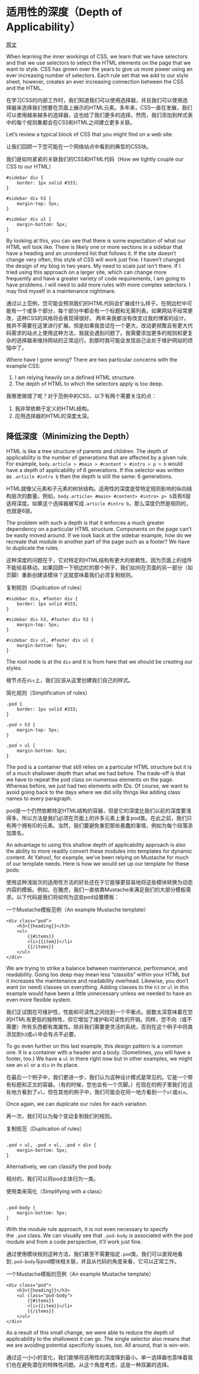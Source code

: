 # 适用性的深度（Depth of Applicability）

[原文](https://smacss.com/book/applicability)

When learning the inner workings of CSS, we learn that we have selectors and that we use selectors to select the HTML elements on the page that we want to style. CSS has grown over the years to give us more power using an ever increasing number of selectors. Each rule set that we add to our style sheet, however, creates an ever increasing connection between the CSS and the HTML.

在学习CSS的内部工作时，我们知道我们可以使用选择器，并且我们可以使用选择器来选择我们想要在页面上展示的HTML元素。多年来，CSS一直在发展，我们可以使用越来越多的选择器，这也给了我们更多的选择。然而，我们添加到样式表中的每个规则集都会在CSS和HTML之间建立更多关联。

Let’s review a typical block of CSS that you might find on a web site.

让我们回顾一下您可能在一个网络站点中看到的典型的CSS块。

我们是如何紧紧的关联我们的CSS和HTML代码（How we tightly couple our CSS to our HTML）

```
#sidebar div {
    border: 1px solid #333;
}

#sidebar div h3 { 
    margin-top: 5px;
}

#sidebar div ul {
    margin-bottom: 5px; 
} 

```
By looking at this, you can see that there is some expectation of what our HTML will look like. There is likely one or more sections in a sidebar that have a heading and an unordered list that follows it. If the site doesn’t change very often, this style of CSS will work just fine. I haven’t changed the design of my blog in two years. My need to scale just isn’t there. If I tried using this approach on a larger site, which can change more frequently and have a greater variety of code requirements, I am going to have problems. I will need to add more rules with more complex selectors. I may find myself in a maintenance nightmare.

通过以上范例，您可能会预测我们的HTML代码会扩展成什么样子。在侧边栏中可能有一个或多个部分，每个部分中都会有一个标题和无需列表。如果网站不经常更改，这种CSS的风格将会表现得很好。 两年来我都没有改变过我的博客的设计。我并不需要在这里进行扩展。但是如果我尝试在一个更大，改动更频繁且有更大代码需求的站点上使用这种方法，我就会遇到问题了。我需要添加更多的规则和更复杂的选择器来维持网站的正常运行。到那时我可能会发现自己会处于维护网站的烦恼中了。

Where have I gone wrong? There are two particular concerns with the example CSS:

1. I am relying heavily on a defined HTML structure.
2. The depth of HTML to which the selectors apply is too deep.

我哪里做错了呢？对于范例中的CSS，以下有两个需要关注的点：

1. 我非常依赖于定义的HTML结构。
2. 应用选择器的HTML的深度太深。

## 降低深度（Minimizing the Depth）

HTML is like a tree structure of parents and children. The depth of applicability is the number of generations that are affected by a given rule. For example, `body.article > #main > #content > #intro > p > b` would have a depth of applicability of 6 generations. If this selector was written as `.article #intro b` then the depth is still the same: 6 generations.

HTML就像父元素和子元素的树状结构。适用性的深度是受特定规则影响的纵向结构层次的数量。例如，`body.article> #main> #content> #intro> p> b`具有6层适用深度。如果这个选择器被写成`.article #intro b`，那么深度仍然是相同的，也就是6层。

The problem with such a depth is that it enforces a much greater dependency on a particular HTML structure. Components on the page can’t be easily moved around. If we look back at the sidebar example, how do we recreate that module in another part of the page such as a footer? We have to duplicate the rules.

这种深度的问题在于，它对特定的HTML结构有更大的依赖性。因为页面上的组件不能轻易移动。如果回顾一下侧边栏的那个例子，我们如何在页面的另一部分（如页脚）重新创建该模块？这就意味着我们必须复制规则。

复制规则（Duplication of rules）

```
#sidebar div, #footer div {
    border: 1px solid #333;
}

#sidebar div h3, #footer div h3 { 
    margin-top: 5px;
}

#sidebar div ul, #footer div ul {
    margin-bottom: 5px; 
} 

```

The root node is at the `div` and it is from here that we should be creating our styles.

根节点在`div`上，我们应该从这里创建我们自己的样式。

简化规则（Simplification of rules）

```
.pod {
    border: 1px solid #333;
}

.pod > h3 { 
    margin-top: 5px;
}

.pod > ul {
    margin-bottom: 5px; 
} 

```

The pod is a container that still relies on a particular HTML structure but it is of a much shallower depth than what we had before. The trade-off is that we have to repeat the pod class on numerous elements on the page. Whereas before, we just had two elements with IDs. Of course, we want to avoid going back to the days where we did silly things like adding class names to every paragraph.

pod是一个仍然依赖特定HTML结构的容器，但是它的深度比我们以前的深度要浅得多。所以方法是我们必须在页面上的许多元素上重复pod类。在此之前，我们只有两个拥有ID的元素。当然，我们要避免重犯那些愚蠢的事情，例如为每个段落添加类名。

An advantage to using this shallow depth of applicability approach is also the ability to more readily convert these modules into templates for dynamic content. At Yahoo!, for example, we’ve been relying on Mustache for much of our template needs. Here is how we would set up our template for these pods:

使用这种浅层次的适用性方法的好处还在于它能够更容易地将这些模块转换为动态内容的模板。例如，在雅虎，我们一直依靠Mustache来满足我们的大部分模板需求。以下代码是我们将如何为这些pod设置模板：

一个Mustache模板范例（An example Mustache template）

```
<div class="pod">
    <h3>{{heading}}</h3>
    <ul>
        {{#items}}
        <li>{{item}}</li>
        {{/items}}
    </ul>
</div> 
```

We are trying to strike a balance between maintenance, performance, and readability. Going too deep may mean less “classitis” within your HTML but it increases the maintenance and readability overhead. Likewise, you don’t want (or need) classes on everything. Adding classes to the `h3` or `ul` in this example would have been a little unnecessary unless we needed to have an even more flexible system.

我们正试图在可维护性，性能和可读性之间找到一个平衡点。层数太深意味着在您的HTML有更低的独特性，但它增加了维护和可读性的开销。同样，您不向（或不需要）所有东西都有类属性。除非我们需要更灵活的系统，否则在这个例子中将类添加到`h3`或`ul`中会有点不必要。

To go even further on this last example, this design pattern is a common one. It is a container with a header and a body. (Sometimes, you will have a footer, too.) We have a `ul` in there right now but in other examples, we might see an `ol` or a `div` in its place.

在最后一个例子中，我们更进一步，我们认为这种设计模式是常见的。它是一个带有标题和正文的容器。（有的时候，您也会有一个页脚。）在现在的例子里我们在这处地方看到了`ul`，但在其他的例子中，我们可能会在同一地方看到一个`ol`或`div`。

Once again, we can duplicate our rules for each variation.

再一次，我们可以为每个变动复制我们的规则。

复制规范（Duplication of rules）

```

.pod > ul, .pod > ol, .pod > div {
    margin-bottom: 5px; 
} 

```

Alternatively, we can classify the pod body.

相对的，我们可以将pod主体归为一类。

使用类来简化（Simplifying with a class）

```

.pod-body {
    margin-bottom: 5px; 
} 

```

With the module rule approach, it is not even necessary to specify the `.pod` class. We can visually see that `.pod-body` is associated with the pod module and from a code perspective, it’ll work just fine.

通过使用模块规则这种方法，我们甚至不需要指定`.pod`类。我们可以直观地看到`.pod-body`与pod模块相关联，并且从代码的角度来看，它可以正常工作。

一个Mustache模板的范例（An example Mustache template）

```
<div class="pod">
    <h3>{{heading}}</h3>
    <ul class="pod-body">
        {{#items}}
        <li>{{item}}</li>
        {{/items}}
    </ul>
</div> 
```

As a result of this small change, we were able to reduce the depth of applicability to the shallowest it can go. The single selector also means that we are avoiding potential specificity issues, too. All around, that is win-win.

通过这一小小的变化，我们能够将适用性的深度降到最小。单一选择器也意味着我们也在避免潜在的特殊性问题。从这个角度考虑，这是一种双赢的选择。
